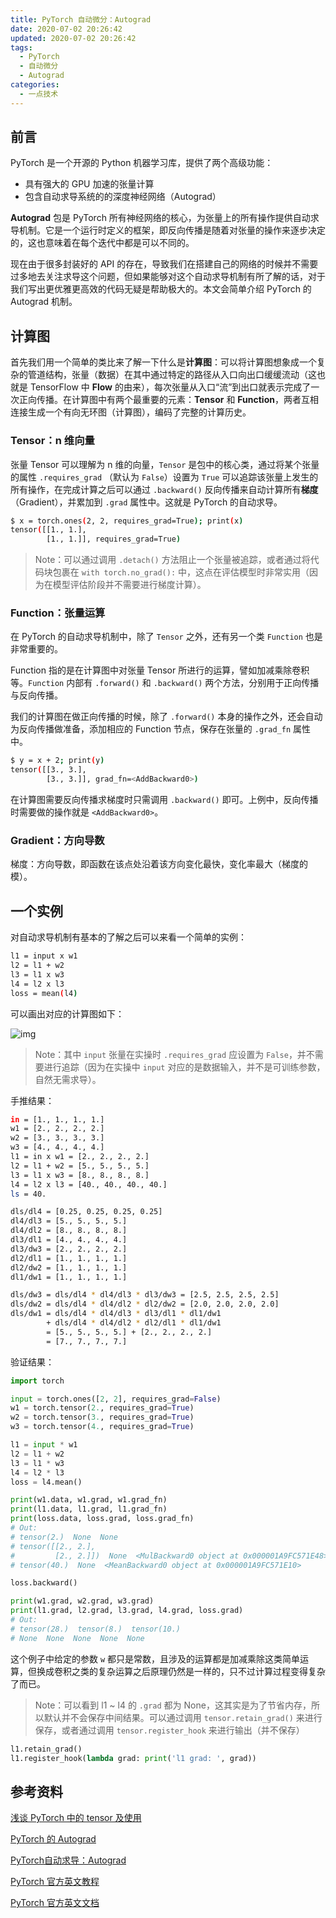 ```yaml
---
title: PyTorch 自动微分：Autograd
date: 2020-07-02 20:26:42
updated: 2020-07-02 20:26:42
tags:
  - PyTorch
  - 自动微分
  - Autograd
categories:
  - 一点技术
---
```


## 前言

PyTorch 是一个开源的 Python 机器学习库，提供了两个高级功能：

- 具有强大的 GPU 加速的张量计算
- 包含自动求导系统的的深度神经网络（Autograd）

**Autograd** 包是 PyTorch 所有神经网络的核心，为张量上的所有操作提供自动求导机制。它是一个运行时定义的框架，即反向传播是随着对张量的操作来逐步决定的，这也意味着在每个迭代中都是可以不同的。

现在由于很多封装好的 API 的存在，导致我们在搭建自己的网络的时候并不需要过多地去关注求导这个问题，但如果能够对这个自动求导机制有所了解的话，对于我们写出更优雅更高效的代码无疑是帮助极大的。本文会简单介绍 PyTorch 的 Autograd 机制。

<!-- more -->

## 计算图

首先我们用一个简单的类比来了解一下什么是**计算图**：可以将计算图想象成一个复杂的管道结构，张量（数据）在其中通过特定的路径从入口向出口缓缓流动（这也就是 TensorFlow 中 **Flow** 的由来），每次张量从入口“流”到出口就表示完成了一次正向传播。在计算图中有两个最重要的元素：**Tensor** 和 **Function**，两者互相连接生成一个有向无环图（计算图），编码了完整的计算历史。

### Tensor：n 维向量

张量 Tensor 可以理解为 n 维的向量，`Tensor` 是包中的核心类，通过将某个张量的属性 `.requires_grad` （默认为 `False`）设置为 `True` 可以追踪该张量上发生的所有操作，在完成计算之后可以通过 `.backward()` 反向传播来自动计算所有**梯度**（Gradient），并累加到 `.grad` 属性中。这就是 PyTorch 的自动求导。

```sh
$ x = torch.ones(2, 2, requires_grad=True); print(x)
tensor([[1., 1.],
        [1., 1.]], requires_grad=True)
```

> Note：可以通过调用 `.detach()` 方法阻止一个张量被追踪，或者通过将代码块包裹在 `with torch.no_grad():` 中，这点在评估模型时非常实用（因为在模型评估阶段并不需要进行梯度计算）。

### Function：张量运算

在 PyTorch 的自动求导机制中，除了 `Tensor` 之外，还有另一个类 `Function` 也是非常重要的。

Function 指的是在计算图中对张量 Tensor 所进行的运算，譬如加减乘除卷积等。`Function` 内部有 `.forward()` 和 `.backward()` 两个方法，分别用于正向传播与反向传播。

我们的计算图在做正向传播的时候，除了 `.forward()` 本身的操作之外，还会自动为反向传播做准备，添加相应的 Function 节点，保存在张量的 `.grad_fn` 属性中。

```sh
$ y = x + 2; print(y)
tensor([[3., 3.],
        [3., 3.]], grad_fn=<AddBackward0>)
```

在计算图需要反向传播求梯度时只需调用 `.backward()` 即可。上例中，反向传播时需要做的操作就是 `<AddBackward0>`。

### Gradient：方向导数

梯度：方向导数，即函数在该点处沿着该方向变化最快，变化率最大（梯度的模）。

## 一个实例

对自动求导机制有基本的了解之后可以来看一个简单的实例：

```sh
l1 = input x w1
l2 = l1 + w2
l3 = l1 x w3
l4 = l2 x l3
loss = mean(l4)
```

可以画出对应的计算图如下：

![img](https://pic3.zhimg.com/80/v2-1781041624f4c9fb31df04d11dd6a84a_1440w.jpg)

> Note：其中 `input` 张量在实操时 `.requires_grad` 应设置为 `False`，并不需要进行追踪（因为在实操中 `input` 对应的是数据输入，并不是可训练参数，自然无需求导）。

手推结果：

```sh
in = [1., 1., 1., 1.]
w1 = [2., 2., 2., 2.]
w2 = [3., 3., 3., 3.]
w3 = [4., 4., 4., 4.]
l1 = in x w1 = [2., 2., 2., 2.]
l2 = l1 + w2 = [5., 5., 5., 5.]
l3 = l1 x w3 = [8., 8., 8., 8.]
l4 = l2 x l3 = [40., 40., 40., 40.]
ls = 40.

dls/dl4 = [0.25, 0.25, 0.25, 0.25]
dl4/dl3 = [5., 5., 5., 5.]
dl4/dl2 = [8., 8., 8., 8.]
dl3/dl1 = [4., 4., 4., 4.]
dl3/dw3 = [2., 2., 2., 2.]
dl2/dl1 = [1., 1., 1., 1.]
dl2/dw2 = [1., 1., 1., 1.]
dl1/dw1 = [1., 1., 1., 1.]

dls/dw3 = dls/dl4 * dl4/dl3 * dl3/dw3 = [2.5, 2.5, 2.5, 2.5]
dls/dw2 = dls/dl4 * dl4/dl2 * dl2/dw2 = [2.0, 2.0, 2.0, 2.0]
dls/dw1 = dls/dl4 * dl4/dl3 * dl3/dl1 * dl1/dw1
        + dls/dl4 * dl4/dl2 * dl2/dl1 * dl1/dw1
        = [5., 5., 5., 5.] + [2., 2., 2., 2.]
        = [7., 7., 7., 7.]
```

验证结果：

```python
import torch

input = torch.ones([2, 2], requires_grad=False)
w1 = torch.tensor(2., requires_grad=True)
w2 = torch.tensor(3., requires_grad=True)
w3 = torch.tensor(4., requires_grad=True)

l1 = input * w1
l2 = l1 + w2
l3 = l1 * w3
l4 = l2 * l3
loss = l4.mean()

print(w1.data, w1.grad, w1.grad_fn)
print(l1.data, l1.grad, l1.grad_fn)
print(loss.data, loss.grad, loss.grad_fn)
# Out:
# tensor(2.)  None  None
# tensor([[2., 2.],
#         [2., 2.]])  None  <MulBackward0 object at 0x000001A9FC571E48>
# tensor(40.)  None  <MeanBackward0 object at 0x000001A9FC571E10>

loss.backward()

print(w1.grad, w2.grad, w3.grad)
print(l1.grad, l2.grad, l3.grad, l4.grad, loss.grad)
# Out:
# tensor(28.)  tensor(8.)  tensor(10.)
# None  None  None  None  None
```

这个例子中给定的参数 `w` 都只是常数，且涉及的运算都是加减乘除这类简单运算，但换成卷积之类的复杂运算之后原理仍然是一样的，只不过计算过程变得复杂了而已。

> Note：可以看到 l1 ~ l4 的 `.grad` 都为 None，这其实是为了节省内存，所以默认并不会保存中间结果。可以通过调用 `tensor.retain_grad()` 来进行保存，或者通过调用 `tensor.register_hook` 来进行输出（并不保存）

```python
l1.retain_grad()
l1.register_hook(lambda grad: print('l1 grad: ', grad))
```

## 参考资料

[浅谈 PyTorch 中的 tensor 及使用](https://zhuanlan.zhihu.com/p/67184419)

[PyTorch 的 Autograd](https://zhuanlan.zhihu.com/p/69294347)

[PyTorch自动求导：Autograd](https://baijiahao.baidu.com/s?id=1659101311176614112&wfr=spider&for=pc)

[PyTorch 官方英文教程](https://pytorch.org/tutorials/)

[PyTorch 官方英文文档](https://pytorch.org/docs/stable/index.html)